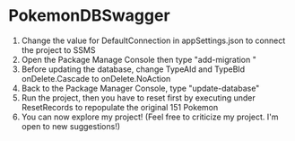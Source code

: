 # PokemonDBSwagger

1. Change the value for DefaultConnection in appSettings.json to connect the project to SSMS
2. Open the Package Manage Console then type "add-migration <yourpreferredname>"
3. Before updating the database, change TypeAId and TypeBId onDelete.Cascade to onDelete.NoAction
4. Back to the Package Manager Console, type "update-database"
5. Run the project, then you have to reset first by executing under ResetRecords to repopulate the original 151 Pokemon
6. You can now explore my project! (Feel free to criticize my project. I'm open to new suggestions!)
